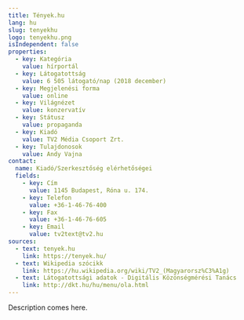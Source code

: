 ```yaml
---
title: Tények.hu
lang: hu
slug: tenyekhu
logo: tenyekhu.png
isIndependent: false
properties:
  - key: Kategória
    value: hírportál
  - key: Látogatottság
    value: 6 505 látogató/nap (2018 december)
  - key: Megjelenési forma
    value: online
  - key: Világnézet
    value: konzervatív
  - key: Státusz
    value: propaganda
  - key: Kiadó
    value: TV2 Média Csoport Zrt.
  - key: Tulajdonosok
    value: Andy Vajna
contact:
  name: Kiadó/Szerkesztőség elérhetőségei
  fields:
    - key: Cím
      value: 1145 Budapest, Róna u. 174.
    - key: Telefon
      value: +36-1-46-76-400
    - key: Fax
      value: +36-1-46-76-605
    - key: Email
      value: tv2text@tv2.hu
sources:
  - text: tenyek.hu
    link: https://tenyek.hu/
  - text: Wikipedia szócikk
    link: https://hu.wikipedia.org/wiki/TV2_(Magyarorsz%C3%A1g)
  - text: Látogatottsági adatok - Digitális Közönségmérési Tanács
    link: http://dkt.hu/hu/menu/ola.html 
---
```


Description comes here.